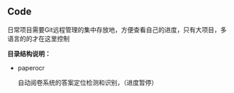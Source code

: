 
Code
----
日常项目需要Git远程管理的集中存放地，方便查看自己的进度，只有大项目，多语言的的才在这里控制

**目录结构说明：**

- paperocr

  自动阅卷系统的答案定位检测和识别，（进度暂停）
